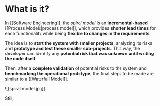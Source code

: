 # What is it?

In [[Software Engineering]], the *spiral model* is an **incremental-based** [[Process Models|process model]], which provides **shorter lead times** for each functionality while being **flexible to changes in the requirements**.

The idea is to **start the system with smaller projects**, analyzing its risks and **prototype and test these smaller sub-projects**. This way, the developer can identify any **potential risk that was unknown until writing the code itself**.

Then, after a **complete validation** of potential risks to the system and **benchmarking the operational prototype**, the final steps to be made are similar to a [[Waterfall Model]].

![[spiral model.jpg]]

Still,